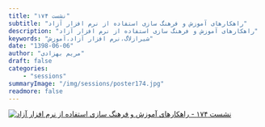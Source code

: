 ```yaml
---
title: "نشست ۱۷۴"
subtitle: "راهکارهای آموزش و فرهنگ ‌سازی استفاده از نرم افزار آزاد"
description: "راهکارهای آموزش و فرهنگ ‌سازی استفاده از نرم افزار آزاد"
keywords: "شیرازلاگ،نرم افزار آزاد،آموزش"
date: "1398-06-06"
author: "مریم بهزادی"
draft: false
categories:
    - "sessions"
summaryImage: "/img/sessions/poster174.jpg"
readmore: false
---
```

[![نشست ۱۷۴ - راهکارهای آموزش و فرهنگ ‌سازی استفاده از نرم افزار آزاد](/img/sessions/poster174.jpg)](/img/sessions/poster174.jpg)